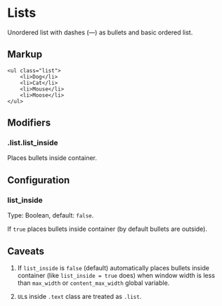 # Lists

Unordered list with dashes (—) as bullets and basic ordered list.


## Markup

	<ul class="list">
		<li>Dog</li>
		<li>Cat</li>
		<li>Mouse</li>
		<li>Moose</li>
	</ul>


## Modifiers

### .list.list_inside

Places bullets inside container.


## Configuration

### list_inside

Type: Boolean, default: `false`.

If `true` places bullets inside container (by default bullets are outside).


## Caveats

1. If `list_inside` is `false` (default) automatically places bullets inside container (like `list_inside = true` does) when window width is less than `max_width` or `content_max_width` global variable.

2. `UL`s inside `.text` class are treated as `.list`.
